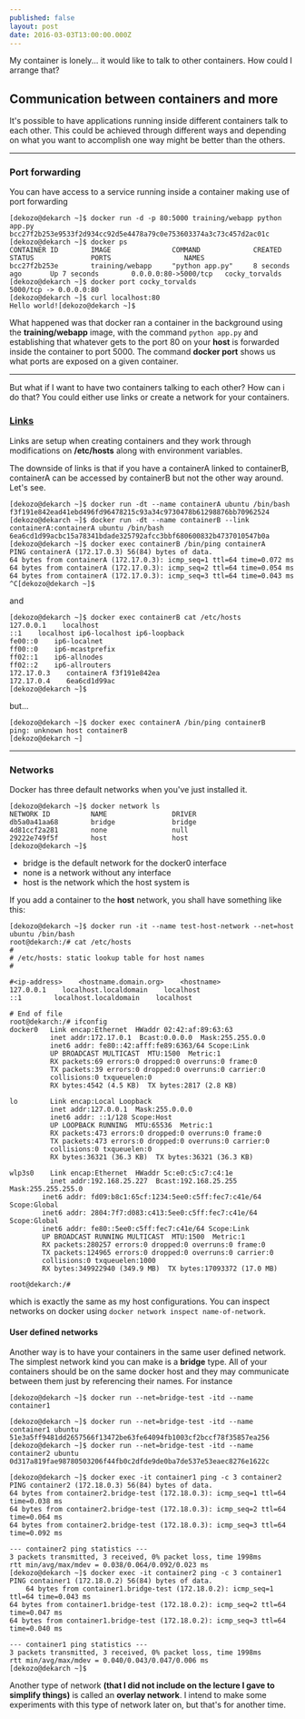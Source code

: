 ```yaml
---
published: false
layout: post
date: 2016-03-03T13:00:00.000Z
---
```


My container is lonely... it would like to talk to other containers. How could I arrange that?

## Communication between containers and more

It's possible to have applications running inside different containers talk to each other. This could be achieved through different ways and depending on what you want to accomplish one way might be better than the others.

***
### Port forwarding

You can have access to a service running inside a container making use of port forwarding

	[dekozo@dekarch ~]$ docker run -d -p 80:5000 training/webapp python app.py
	bcc27f2b253e9533f2d934cc92d5e4478a79c0e753603374a3c73c457d2ac01c
	[dekozo@dekarch ~]$ docker ps
	CONTAINER ID        IMAGE               COMMAND             CREATED             STATUS              PORTS                  NAMES
	bcc27f2b253e        training/webapp     "python app.py"     8 seconds ago       Up 7 seconds        0.0.0.0:80->5000/tcp   cocky_torvalds
	[dekozo@dekarch ~]$ docker port cocky_torvalds
	5000/tcp -> 0.0.0.0:80
	[dekozo@dekarch ~]$ curl localhost:80
	Hello world![dekozo@dekarch ~]$
    
What happened was that docker ran a container in the background using the **training/webapp** image, with the command `python app.py` and establishing that whatever gets to the port 80 on your **host** is forwarded inside the container to port 5000.
The command **docker port** shows us what ports are exposed on a given container.

***

But what if I want to have two containers talking to each other? How can i do that?
You could either use links or create a network for your containers.

### [Links](https://docs.docker.com/engine/userguide/networking/default_network/dockerlinks/#communication-across-links)

Links are setup when creating containers and they work through modifications on **/etc/hosts** along with environment variables. 

The downside of links is that if you have a containerA linked to containerB, containerA can be accessed by containerB but not the other way around. Let's see.

	[dekozo@dekarch ~]$ docker run -dt --name containerA ubuntu /bin/bash
	f3f191e842ead41ebd496fd96478215c93a34c9730478b61298876bb70962524
	[dekozo@dekarch ~]$ docker run -dt --name containerB --link containerA:containerA ubuntu /bin/bash
	6ea6cd1d99acbc15a78341bdade325792afcc3bbf680600832b4737010547b0a
	[dekozo@dekarch ~]$ docker exec containerB /bin/ping containerA
	PING containerA (172.17.0.3) 56(84) bytes of data.
	64 bytes from containerA (172.17.0.3): icmp_seq=1 ttl=64 time=0.072 ms
	64 bytes from containerA (172.17.0.3): icmp_seq=2 ttl=64 time=0.054 ms
	64 bytes from containerA (172.17.0.3): icmp_seq=3 ttl=64 time=0.043 ms
	^C[dekozo@dekarch ~]$
    
and 

	[dekozo@dekarch ~]$ docker exec containerB cat /etc/hosts
	127.0.0.1    localhost
	::1    localhost ip6-localhost ip6-loopback
	fe00::0    ip6-localnet
	ff00::0    ip6-mcastprefix
	ff02::1    ip6-allnodes
	ff02::2    ip6-allrouters
	172.17.0.3    containerA f3f191e842ea
	172.17.0.4    6ea6cd1d99ac
	[dekozo@dekarch ~]$
    
but...

	[dekozo@dekarch ~]$ docker exec containerA /bin/ping containerB
	ping: unknown host containerB
	[dekozo@dekarch ~]
    
***
### Networks

Docker has three default networks when you've just installed it. 
	
    [dekozo@dekarch ~]$ docker network ls
	NETWORK ID          NAME                DRIVER
	db5a0a41aa68        bridge              bridge              
	4d81ccf2a281        none                null                
	29222e749f5f        host                host                
	[dekozo@dekarch ~]$
    
- bridge is the default network for the docker0 interface
- none is a network without any interface
- host is the network which the host system is


If you add a container to the **host** network, you shall have something like this:

	[dekozo@dekarch ~]$ docker run -it --name test-host-network --net=host ubuntu /bin/bash
	root@dekarch:/# cat /etc/hosts
	#
	# /etc/hosts: static lookup table for host names
	#

	#<ip-address>    <hostname.domain.org>    <hostname>
	127.0.0.1    localhost.localdomain    localhost
	::1        localhost.localdomain    localhost

	# End of file
	root@dekarch:/# ifconfig
	docker0   Link encap:Ethernet  HWaddr 02:42:af:89:63:63  
	          inet addr:172.17.0.1  Bcast:0.0.0.0  Mask:255.255.0.0
    	      inet6 addr: fe80::42:afff:fe89:6363/64 Scope:Link
	          UP BROADCAST MULTICAST  MTU:1500  Metric:1
	          RX packets:69 errors:0 dropped:0 overruns:0 frame:0
	          TX packets:39 errors:0 dropped:0 overruns:0 carrier:0
	          collisions:0 txqueuelen:0
	          RX bytes:4542 (4.5 KB)  TX bytes:2817 (2.8 KB)

	lo        Link encap:Local Loopback  
	          inet addr:127.0.0.1  Mask:255.0.0.0
	          inet6 addr: ::1/128 Scope:Host
	          UP LOOPBACK RUNNING  MTU:65536  Metric:1
	          RX packets:473 errors:0 dropped:0 overruns:0 frame:0
    	      TX packets:473 errors:0 dropped:0 overruns:0 carrier:0
	          collisions:0 txqueuelen:0
	          RX bytes:36321 (36.3 KB)  TX bytes:36321 (36.3 KB)
	
	wlp3s0    Link encap:Ethernet  HWaddr 5c:e0:c5:c7:c4:1e  
	          inet addr:192.168.25.227  Bcast:192.168.25.255  Mask:255.255.255.0
          	inet6 addr: fd09:b8c1:65cf:1234:5ee0:c5ff:fec7:c41e/64 Scope:Global
          	inet6 addr: 2804:7f7:d083:c413:5ee0:c5ff:fec7:c41e/64 Scope:Global
          	inet6 addr: fe80::5ee0:c5ff:fec7:c41e/64 Scope:Link
          	UP BROADCAST RUNNING MULTICAST  MTU:1500  Metric:1
          	RX packets:280257 errors:0 dropped:0 overruns:0 frame:0
          	TX packets:124965 errors:0 dropped:0 overruns:0 carrier:0
          	collisions:0 txqueuelen:1000
          	RX bytes:349922940 (349.9 MB)  TX bytes:17093372 (17.0 MB)

	root@dekarch:/#


which is exactly the same as my host configurations.
You can inspect networks on docker using `docker network inspect name-of-network`.

#### User defined networks
Another way is to have your containers in the same user defined network. The simplest network kind you can make is a **bridge** type. All of your containers should be on the same docker host and they may communicate between them just by referencing their names. For instance

	[dekozo@dekarch ~]$ docker run --net=bridge-test -itd --name container1
	
	[dekozo@dekarch ~]$ docker run --net=bridge-test -itd --name container1 ubuntu
	51e3a5ff9481dd2657566f13472be63fe64094fb1003cf2bccf78f35857ea256
	[dekozo@dekarch ~]$ docker run --net=bridge-test -itd --name container2 ubuntu
	0d317a819fae98780503206f44fb0c2dfde9de0ba7de537e53eaec8276e1622c

	[dekozo@dekarch ~]$ docker exec -it container1 ping -c 3 container2
	PING container2 (172.18.0.3) 56(84) bytes of data.
	64 bytes from container2.bridge-test (172.18.0.3): icmp_seq=1 ttl=64 time=0.038 ms
	64 bytes from container2.bridge-test (172.18.0.3): icmp_seq=2 ttl=64 time=0.064 ms
	64 bytes from container2.bridge-test (172.18.0.3): icmp_seq=3 ttl=64 time=0.092 ms
	
	--- container2 ping statistics ---
	3 packets transmitted, 3 received, 0% packet loss, time 1998ms
	rtt min/avg/max/mdev = 0.038/0.064/0.092/0.023 ms
	[dekozo@dekarch ~]$ docker exec -it container2 ping -c 3 container1
	PING container1 (172.18.0.2) 56(84) bytes of data.
		64 bytes from container1.bridge-test (172.18.0.2): icmp_seq=1 ttl=64 time=0.043 ms
	64 bytes from container1.bridge-test (172.18.0.2): icmp_seq=2 ttl=64 time=0.047 ms
	64 bytes from container1.bridge-test (172.18.0.2): icmp_seq=3 ttl=64 time=0.040 ms
	
	--- container1 ping statistics ---
	3 packets transmitted, 3 received, 0% packet loss, time 1998ms
	rtt min/avg/max/mdev = 0.040/0.043/0.047/0.006 ms
	[dekozo@dekarch ~]$


Another type of network **(that I did not include on the lecture I gave to simplify things)** is called an **overlay network**. I intend to make some experiments with this type of network later on, but that's for another time.

